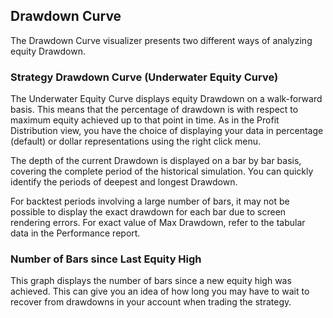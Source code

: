 ﻿## Drawdown Curve

The Drawdown Curve visualizer presents two different ways of analyzing equity Drawdown. 

### Strategy Drawdown Curve (Underwater Equity Curve)

The Underwater Equity Curve displays equity Drawdown on a walk-forward basis.  This means that the percentage of drawdown is with respect to maximum equity achieved up to that point in time.  As in the Profit Distribution view, you have the choice of displaying your data in percentage (default) or dollar representations using the right click menu. 

The depth of the current Drawdown is displayed on a bar by bar basis, covering the complete period of the historical simulation.  You can quickly identify the periods of deepest and longest Drawdown.


For backtest periods involving a large number of bars, it may not be possible to display the exact drawdown for each bar due to screen rendering errors.  For exact value of Max Drawdown, refer to the tabular data in the Performance report. 

### Number of Bars since Last Equity High

This graph displays the number of bars since a new equity high was achieved.  This can give you an idea of how long you may  have to wait to recover from drawdowns in your account when trading the strategy. 

 

